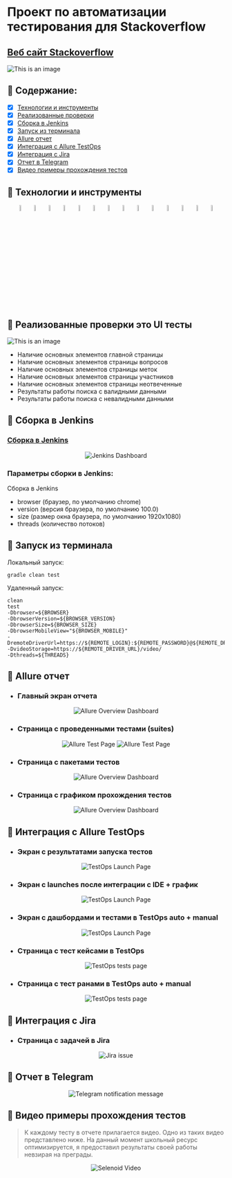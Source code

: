 # Проект по автоматизации тестирования для Stackoverflow
## <a target="_blank" href="https://ru.stackoverflow.com/">Веб сайт Stackoverflow</a>

![This is an image](https://i.imgur.com/8gS1I5L.png)

## :rocket: Содержание:

- [x] <a href="#rocket-технологии-и-инструменты">Технологии и инструменты</a>
- [x] <a href="#rocket-реализованные-проверки">Реализованные проверки</a>
- [x] <a href="#rocket-сборка-в-Jenkins">Сборка в Jenkins</a>
- [x] <a href="#rocket-запуск-из-терминала">Запуск из терминала</a>
- [x] <a href="#rocket-allure-отчет">Allure отчет</a>
- [x] <a href="#rocket-интеграция-с-allure-testops">Интеграция с Allure TestOps</a>
- [x] <a href="#rocket-интеграция-с-jira">Интеграция с Jira</a>
- [x] <a href="#rocket-отчет-в-telegram">Отчет в Telegram</a>
- [x] <a href="#rocket-видео-примеры-прохождения-тестов">Видео примеры прохождения тестов</a>

## :rocket: Технологии и инструменты
<p align="center">
<img width="6%" title="IntelliJ IDEA" src="images/logo/Intelij_IDEA.svg">
<img width="6%" title="Java" src="images/logo/Java.svg">
<img width="6%" title="Selenide" src="images/logo/Selenide.svg">
<img width="6%" title="Selenoid" src="images/logo/Selenoid.svg">
<img width="6%" title="Allure Report" src="images/logo/Allure_Report.svg">
<img width="6%" title="Gradle" src="images/logo/Gradle.svg">
<img width="6%" title="JUnit5" src="images/logo/JUnit5.svg">
<img width="6%" title="GitHub" src="images/logo/GitHub.svg">
<img width="6%" title="Jenkins" src="images/logo/Jenkins.svg">
<img width="6%" title="AllureTestOps" src="images/logo/AllureTestOps.svg">
<img width="6%" title="Git" src="images/logo/Git.svg">
<img width="6%" title="RestAssured" src="images/logo/RestAssured.svg">
<img width="6%" title="Jira" src="images/logo/Jira.svg">
<img width="6%" title="Telegram" src="images/logo/Telegram.svg">
</p>

## :rocket: Реализованные проверки это UI тесты
![This is an image](https://i.imgur.com/Dd62Cq5.png)
- Наличие основных элементов главной страницы
- Наличие основных элементов страницы вопросов
- Наличие основных элементов страницы меток
- Наличие основных элементов страницы участников
- Наличие основных элементов страницы неотвеченные
- Результаты работы поиска с валидными данными
- Результаты работы поиска с невалидными данными

## :rocket: Сборка в Jenkins
### <a target="_blank" href="https://jenkins.autotests.cloud/job/StackoverflowUITests/">Сборка в Jenkins</a>
<p align="center">
<img title="Jenkins Dashboard" src="images/screenshots/jenkins_dashboard.png">
</p>

### Параметры сборки в Jenkins:
Сборка в Jenkins

- browser (браузер, по умолчанию chrome)
- version (версия браузера, по умолчанию 100.0)
- size (размер окна браузера, по умолчанию 1920x1080)
- threads (количество потоков)

## :rocket: Запуск из терминала
Локальный запуск:
```
gradle clean test
```

Удаленный запуск:
```
clean
test
-Dbrowser=${BROWSER}
-DbrowserVersion=${BROWSER_VERSION}
-DbrowserSize=${BROWSER_SIZE}
-DbrowserMobileView="${BROWSER_MOBILE}"
-DremoteDriverUrl=https://${REMOTE_LOGIN}:${REMOTE_PASSWORD}@${REMOTE_DRIVER_URL}/wd/hub/
-DvideoStorage=https://${REMOTE_DRIVER_URL}/video/
-Dthreads=${THREADS}
```

## :rocket: Allure отчет
- ### Главный экран отчета
<p align="center">
<img title="Allure Overview Dashboard" src="images/screenshots/report_main_page.png">
</p>

- ### Страница с проведенными тестами (suites)
<p align="center">
<img title="Allure Test Page" src="images/screenshots/allure_suites_1.png">
<img title="Allure Test Page" src="images/screenshots/allure_suites_2.png">
</p>

- ### Страница с пакетами тестов
<p align="center">
<img title="Allure Overview Dashboard" src="images/screenshots/allure_packages.png">
</p>

- ### Страница с графиком прохождения тестов
<p align="center">
<img title="Allure Overview Dashboard" src="images/screenshots/allure_schedule.png">
</p>

## :rocket: Интеграция с Allure TestOps
- ### Экран с результатами запуска тестов
<p align="center">
<img title="TestOps Launch Page" src="images/screenshots/test_results_ATO.png">
</p>

- ### Экран с launches после интеграции с IDE + график
<p align="center">
<img title="TestOps Launch Page" src="images/screenshots/launches_ATO.png">
</p>

- ### Экран с дашбордами и тестами в TestOps auto + manual
<p align="center">
<img title="TestOps Launch Page" src="images/screenshots/dashboards_ATO.png">
</p>

- ### Страница с тест кейсами в TestOps
<p align="center">
<img title="TestOps tests page" src="images/screenshots/test_cases_ATO.png">
</p>

- ### Страница с тест ранами в TestOps auto + manual
<p align="center">
<img title="TestOps tests page" src="images/screenshots/test_runs_ATO.png">
</p>

## :rocket: Интеграция с Jira
- ### Страница с задачей в Jira
<p align="center">
<img title="Jira issue" src="images/screenshots/jira_issue.png">
</p>

## :rocket: Отчет в Telegram
<p align="center">
<img title="Telegram notification message" src="images/screenshots/telegram_report.png">
</p>

## :rocket: Видео примеры прохождения тестов
> К каждому тесту в отчете прилагается видео. Одно из таких видео представлено ниже.
> На данный момент школьный ресурс оптимизируется, я предоставил результаты своей работы невзирая на преграды.
<p align="center">
  <img title="Selenoid Video" src="images/gif/test_result.gif">
</p>



